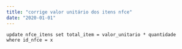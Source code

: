 ```yaml
---
title: "corrige valor unitário dos itens nfce"
date: "2020-01-01"
---
```


<code>update nfce_itens set total_item = valor_unitario * quantidade
where id_nfce = x
</code>